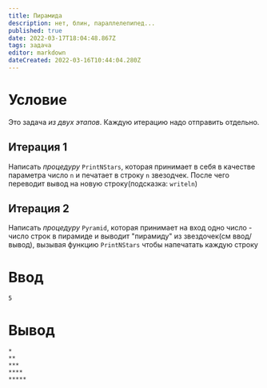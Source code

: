 ```yaml
---
title: Пирамида
description: нет, блин, параллелепипед...
published: true
date: 2022-03-17T18:04:48.867Z
tags: задача
editor: markdown
dateCreated: 2022-03-16T10:44:04.280Z
---
```


# Условие
Это задача *из двух этапов*. Каждую итерацию надо отправить отдельно.

## Итерация 1
Написать *процедуру* `PrintNStars`, которая принимает в себя в качестве параметра число `n` и печатает в строку `n` звезодчек. После чего переводит вывод на новую строку(подсказка: `writeln`)

## Итерация 2
Написать *процедуру* `Pyramid`, которая принимает на вход одно число - число строк в пирамиде и выводит "пирамиду" из звездочек(см ввод/вывод), вызывая функцию `PrintNStars` чтобы напечатать каждую строку

# Ввод
```
5
```

# Вывод
```
*
**
***
****
*****
```